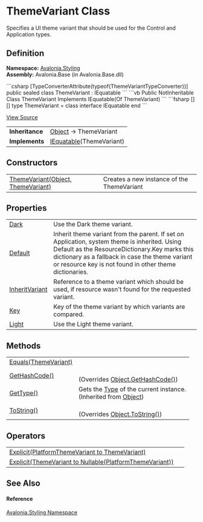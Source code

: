 # ThemeVariant Class


Specifies a UI theme variant that should be used for the Control and Application types.



## Definition
**Namespace:** <a href="N_Avalonia_Styling">Avalonia.Styling</a>  
**Assembly:** Avalonia.Base (in Avalonia.Base.dll)

<Tabs groupId="api-code-preview">
<TabItem value="csharp" label="C#">
```csharp
[TypeConverterAttribute(typeof(ThemeVariantTypeConverter))]
public sealed class ThemeVariant : IEquatable<ThemeVariant>
```
</TabItem>
<TabItem value="vb" label="VB">
```vb
<TypeConverterAttribute(GetType(ThemeVariantTypeConverter))>
Public NotInheritable Class ThemeVariant
	Implements IEquatable(Of ThemeVariant)
```
</TabItem>
<TabItem value="fsharp" label="F#">
```fsharp
[<SealedAttribute>]
[<TypeConverterAttribute(typeof(ThemeVariantTypeConverter))>]
type ThemeVariant = 
    class
        interface IEquatable<ThemeVariant>
    end
```
</TabItem>
</Tabs>



<a href="https://github.com/AvaloniaUI/Avalonia/tree/master/src/Avalonia.Base/Styling/ThemeVariant.cs" title="View the source code">View Source</a>

<table>
<tr><td><strong>Inheritance</strong></td><td><a href="https://learn.microsoft.com/dotnet/api/system.object" target="_blank" rel="noopener noreferrer">Object</a>  →  ThemeVariant</td></tr>
<tr><td><strong>Implements</strong></td><td><a href="https://learn.microsoft.com/dotnet/api/system.iequatable-1" target="_blank" rel="noopener noreferrer">IEquatable</a>(ThemeVariant)</td></tr>
</table>



## Constructors
<table>
<tr>
<td><a href="M_Avalonia_Styling_ThemeVariant__ctor">ThemeVariant(Object, ThemeVariant)</a></td>
<td>Creates a new instance of the ThemeVariant</td>
</tr>
</table>

## Properties
<table>
<tr>
<td><a href="P_Avalonia_Styling_ThemeVariant_Dark">Dark</a></td>
<td>Use the Dark theme variant.</td>
</tr>
<tr>
<td><a href="P_Avalonia_Styling_ThemeVariant_Default">Default</a></td>
<td>Inherit theme variant from the parent. If set on Application, system theme is inherited. Using Default as the ResourceDictionary.Key marks this dictionary as a fallback in case the theme variant or resource key is not found in other theme dictionaries.</td>
</tr>
<tr>
<td><a href="P_Avalonia_Styling_ThemeVariant_InheritVariant">InheritVariant</a></td>
<td>Reference to a theme variant which should be used, if resource wasn't found for the requested variant.</td>
</tr>
<tr>
<td><a href="P_Avalonia_Styling_ThemeVariant_Key">Key</a></td>
<td>Key of the theme variant by which variants are compared.</td>
</tr>
<tr>
<td><a href="P_Avalonia_Styling_ThemeVariant_Light">Light</a></td>
<td>Use the Light theme variant.</td>
</tr>
</table>

## Methods
<table>
<tr>
<td><a href="M_Avalonia_Styling_ThemeVariant_Equals">Equals(ThemeVariant)</a></td>
<td> </td>
</tr>
<tr>
<td><a href="M_Avalonia_Styling_ThemeVariant_GetHashCode">GetHashCode()</a></td>
<td><br />(Overrides <a href="https://learn.microsoft.com/dotnet/api/system.object.gethashcode" target="_blank" rel="noopener noreferrer">Object.GetHashCode()</a>)</td>
</tr>
<tr>
<td><a href="https://learn.microsoft.com/dotnet/api/system.object.gettype" target="_blank" rel="noopener noreferrer">GetType()</a></td>
<td>Gets the <a href="https://learn.microsoft.com/dotnet/api/system.type" target="_blank" rel="noopener noreferrer">Type</a> of the current instance.<br />(Inherited from <a href="https://learn.microsoft.com/dotnet/api/system.object" target="_blank" rel="noopener noreferrer">Object</a>)</td>
</tr>
<tr>
<td><a href="M_Avalonia_Styling_ThemeVariant_ToString">ToString()</a></td>
<td><br />(Overrides <a href="https://learn.microsoft.com/dotnet/api/system.object.tostring" target="_blank" rel="noopener noreferrer">Object.ToString()</a>)</td>
</tr>
</table>

## Operators
<table>
<tr>
<td><a href="M_Avalonia_Styling_ThemeVariant_op_Explicit">Explicit(PlatformThemeVariant to ThemeVariant)</a></td>
<td> </td>
</tr>
<tr>
<td><a href="M_Avalonia_Styling_ThemeVariant_op_Explicit_1">Explicit(ThemeVariant to Nullable(PlatformThemeVariant))</a></td>
<td> </td>
</tr>
</table>

## See Also


#### Reference
<a href="N_Avalonia_Styling">Avalonia.Styling Namespace</a>  

